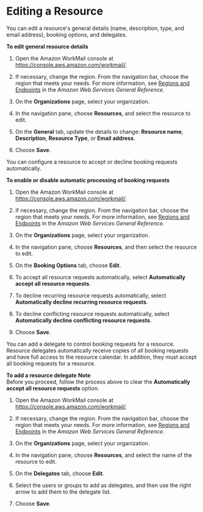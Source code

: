 # Editing a Resource<a name="edit_resource"></a>

You can edit a resource's general details \(name, description, type, and email address\), booking options, and delegates\. 

**To edit general resource details**

1. Open the Amazon WorkMail console at [https://console\.aws\.amazon\.com/workmail/](https://console.aws.amazon.com/workmail/)\.

1. If necessary, change the region\. From the navigation bar, choose the region that meets your needs\. For more information, see [Regions and Endpoints](http://docs.aws.amazon.com/general/latest/gr/index.html?rande.html) in the *Amazon Web Services General Reference*\.

1. On the **Organizations** page, select your organization\.

1. In the navigation pane, choose **Resources**, and select the resource to edit\.

1. On the **General** tab, update the details to change: **Resource name**, **Description**, **Resource Type**, or **Email address**\.

1. Choose **Save**\.

You can configure a resource to accept or decline booking requests automatically\.

**To enable or disable automatic processing of booking requests**

1. Open the Amazon WorkMail console at [https://console\.aws\.amazon\.com/workmail/](https://console.aws.amazon.com/workmail/)\.

1. If necessary, change the region\. From the navigation bar, choose the region that meets your needs\. For more information, see [Regions and Endpoints](http://docs.aws.amazon.com/general/latest/gr/index.html?rande.html) in the *Amazon Web Services General Reference*\.

1. On the **Organizations** page, select your organization\.

1. In the navigation pane, choose **Resources**, and then select the resource to edit\.

1. On the **Booking Options** tab, choose **Edit**\.

1. To accept all resource requests automatically, select **Automatically accept all resource requests**\.

1. To decline recurring resource requests automatically, select **Automatically decline recurring resource requests**\.

1. To decline conflicting resource requests automatically, select **Automatically decline conflicting resource requests**\.

1. Choose **Save**\.

You can add a delegate to control booking requests for a resource\. Resource delegates automatically receive copies of all booking requests and have full access to the resource calendar\. In addition, they must accept all booking requests for a resource\.

**To add a resource delegate**
**Note**  
Before you proceed, follow the process above to clear the **Automatically accept all resource requests** option\.

1. Open the Amazon WorkMail console at [https://console\.aws\.amazon\.com/workmail/](https://console.aws.amazon.com/workmail/)\.

1. If necessary, change the region\. From the navigation bar, choose the region that meets your needs\. For more information, see [Regions and Endpoints](http://docs.aws.amazon.com/general/latest/gr/index.html?rande.html) in the *Amazon Web Services General Reference*\.

1. On the **Organizations** page, select your organization\.

1. In the navigation pane, choose **Resources**, and select the name of the resource to edit\.

1. On the **Delegates** tab, choose **Edit**\.

1. Select the users or groups to add as delegates, and then use the right arrow to add them to the delegate list\. 

1. Choose **Save**\.